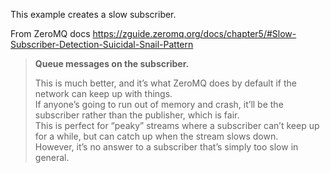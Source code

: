 This example creates a slow subscriber. 

From ZeroMQ docs
https://zguide.zeromq.org/docs/chapter5/#Slow-Subscriber-Detection-Suicidal-Snail-Pattern

> **Queue messages on the subscriber.**   
> 
 > This is much better, and it’s what ZeroMQ does by default if the network can keep up with things.   
> If anyone’s going to run out of memory and crash, it’ll be the subscriber rather than the publisher, which is fair.   
> This is perfect for “peaky” streams where a subscriber can’t keep up for a while, but can catch up when the stream slows down.  
> However, it’s no answer to a subscriber that’s simply too slow in general.
